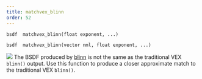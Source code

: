 ```yaml
---
title: matchvex_blinn
order: 52
---
```

`bsdf  matchvex_blinn(float exponent, ...)`

`bsdf  matchvex_blinn(vector nml, float exponent, ...)`

![](../../images/rendering/matchvex_blinn.png)
The BSDF produced by [blinn](blinn.html "Returns a Blinn BSDF or computes Blinn shading.") is not the same as the traditional VEX
`blinn()` output. Use this function to produce a closer approximate match to
the traditional VEX `blinn()`.
